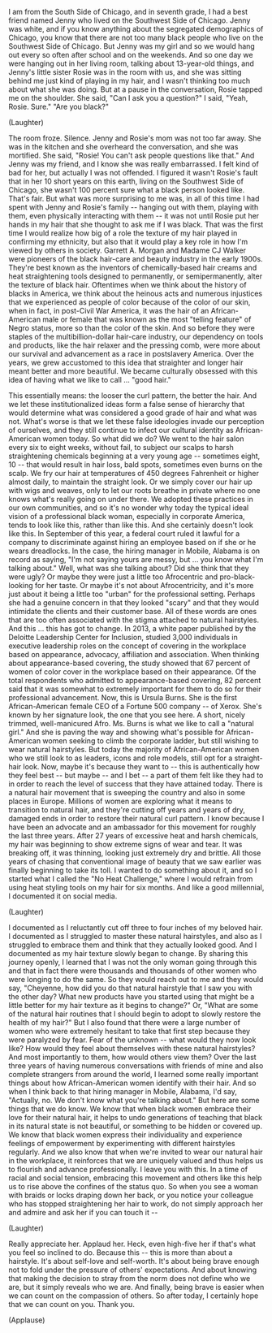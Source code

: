 
I am from the South Side of Chicago,
and in seventh grade,
I had a best friend named Jenny
who lived on the Southwest
Side of Chicago.
Jenny was white,
and if you know anything about
the segregated demographics of Chicago,
you know that there are
not too many black people
who live on the Southwest Side of Chicago.
But Jenny was my girl
and so we would hang out every so often
after school and on the weekends.
And so one day we were
hanging out in her living room,
talking about 13-year-old things,
and Jenny&#39;s little sister Rosie
was in the room with us,
and she was sitting behind me
just kind of playing in my hair,
and I wasn&#39;t thinking too much
about what she was doing.
But at a pause in the conversation,
Rosie tapped me on the shoulder.
She said, &quot;Can I ask you a question?&quot;
I said, &quot;Yeah, Rosie. Sure.&quot;
&quot;Are you black?&quot;

(Laughter)

The room froze.
Silence.
Jenny and Rosie&#39;s mom
was not too far away.
She was in the kitchen
and she overheard the conversation,
and she was mortified.
She said, &quot;Rosie! You can&#39;t
ask people questions like that.&quot;
And Jenny was my friend,
and I know she was really embarrassed.
I felt kind of bad for her,
but actually I was not offended.
I figured it wasn&#39;t Rosie&#39;s fault
that in her 10 short years on this earth,
living on the Southwest Side of Chicago,
she wasn&#39;t 100 percent sure
what a black person looked like.
That&#39;s fair.
But what was more surprising to me was,
in all of this time I had spent
with Jenny and Rosie&#39;s family --
hanging out with them,
playing with them,
even physically interacting with them --
it was not until Rosie
put her hands in my hair
that she thought to ask me if I was black.
That was the first time I would realize
how big of a role the texture of my hair
played in confirming my ethnicity,
but also that it would play a key role
in how I&#39;m viewed by others in society.
Garrett A. Morgan
and Madame CJ Walker were pioneers
of the black hair-care and beauty
industry in the early 1900s.
They&#39;re best known as the inventors
of chemically-based hair creams
and heat straightening tools
designed to permanently,
or semipermanently,
alter the texture of black hair.
Oftentimes when we think
about the history of blacks in America,
we think about the heinous acts
and numerous injustices
that we experienced as people of color
because of the color of our skin,
when in fact, in post-Civil War America,
it was the hair of an
African-American male or female
that was known as the most
&quot;telling feature&quot; of Negro status,
more so than the color of the skin.
And so before they were staples
of the multibillion-dollar
hair-care industry,
our dependency on tools and products,
like the hair relaxer
and the pressing comb,
were more about our survival
and advancement as a race
in postslavery America.
Over the years,
we grew accustomed to this idea
that straighter and longer
hair meant better and more beautiful.
We became culturally obsessed
with this idea of having
what we like to call ...
&quot;good hair.&quot;

This essentially means:
the looser the curl pattern,
the better the hair.
And we let these institutionalized ideas
form a false sense of hierarchy
that would determine
what was considered a good grade of hair
and what was not.
What&#39;s worse is that
we let these false ideologies
invade our perception of ourselves,
and they still continue
to infect our cultural identity
as African-American women today.
So what did we do?
We went to the hair salon
every six to eight weeks,
without fail,
to subject our scalps
to harsh straightening chemicals
beginning at a very young age --
sometimes eight, 10 --
that would result in hair loss,
bald spots,
sometimes even burns on the scalp.
We fry our hair at temperatures
of 450 degrees Fahrenheit or higher
almost daily,
to maintain the straight look.
Or we simply cover our hair up
with wigs and weaves,
only to let our roots breathe in private
where no one knows
what&#39;s really going on under there.
We adopted these practices
in our own communities,
and so it&#39;s no wonder
why today the typical ideal vision
of a professional black woman,
especially in corporate America,
tends to look like this,
rather than like this.
And she certainly doesn&#39;t look like this.
In September of this year,
a federal court ruled it lawful
for a company to discriminate
against hiring an employee
based on if she or he wears dreadlocks.
In the case,
the hiring manager in Mobile, Alabama
is on record as saying,
&quot;I&#39;m not saying yours are messy,
but ...
you know what I&#39;m talking about.&quot;
Well, what was she talking about?
Did she think that they were ugly?
Or maybe they were
just a little too Afrocentric
and pro-black-looking for her taste.
Or maybe it&#39;s not about Afrocentricity,
and it&#39;s more just about
it being a little too &quot;urban&quot;
for the professional setting.
Perhaps she had a genuine concern
in that they looked &quot;scary&quot;
and that they would intimidate
the clients and their customer base.
All of these words are ones
that are too often associated
with the stigma
attached to natural hairstyles.
And this ...
this has got to change.
In 2013,
a white paper published by the Deloitte
Leadership Center for Inclusion,
studied 3,000 individuals
in executive leadership roles
on the concept
of covering in the workplace
based on appearance,
advocacy, affiliation and association.
When thinking about
appearance-based covering,
the study showed
that 67 percent of women
of color cover in the workplace
based on their appearance.
Of the total respondents who
admitted to appearance-based covering,
82 percent said that it was
somewhat to extremely important
for them to do so
for their professional advancement.
Now, this is Ursula Burns.
She is the first African-American
female CEO of a Fortune 500 company --
of Xerox.
She&#39;s known by her signature look,
the one that you see here.
A short, nicely trimmed,
well-manicured Afro.
Ms. Burns is what
we like to call a &quot;natural girl.&quot;
And she is paving the way
and showing what&#39;s possible
for African-American women
seeking to climb the corporate ladder,
but still wishing
to wear natural hairstyles.
But today the majority
of African-American women
who we still look to as leaders,
icons and role models,
still opt for a straight-hair look.
Now,
maybe it&#39;s because they want to --
this is authentically
how they feel best --
but maybe --
and I bet --
a part of them felt like they had to
in order to reach the level of success
that they have attained today.
There is a natural hair movement
that is sweeping the country
and also in some places in Europe.
Millions of women are exploring what
it means to transition to natural hair,
and they&#39;re cutting off
years and years of dry, damaged ends
in order to restore
their natural curl pattern.
I know because I have been an advocate
and an ambassador for this movement
for roughly the last three years.
After 27 years of excessive heat
and harsh chemicals,
my hair was beginning to show
extreme signs of wear and tear.
It was breaking off,
it was thinning,
looking just extremely dry and brittle.
All those years of chasing
that conventional image of beauty
that we saw earlier
was finally beginning to take its toll.
I wanted to do something about it,
and so I started what I called
the &quot;No Heat Challenge,&quot;
where I would refrain
from using heat styling tools on my hair
for six months.
And like a good millennial,
I documented it on social media.

(Laughter)

I documented as I reluctantly cut off
three to four inches of my beloved hair.
I documented as I struggled
to master these natural hairstyles,
and also as I struggled to embrace them
and think that they actually looked good.
And I documented as my hair texture
slowly began to change.
By sharing this journey openly,
I learned that I was not
the only woman going through this
and that in fact there were thousands
and thousands of other women
who were longing to do the same.
So they would reach out to me
and they would say,
&quot;Cheyenne, how did you do
that natural hairstyle
that I saw you with the other day?
What new products have you started using
that might be a little better
for my hair texture
as it begins to change?&quot;
Or, &quot;What are some
of the natural hair routines
that I should begin to adopt
to slowly restore the health of my hair?&quot;
But I also found that there were
a large number of women
who were extremely hesitant
to take that first step
because they were paralyzed by fear.
Fear of the unknown --
what would they now look like?
How would they feel about themselves
with these natural hairstyles?
And most importantly to them,
how would others view them?
Over the last three years
of having numerous conversations
with friends of mine
and also complete strangers
from around the world,
I learned some really important things
about how African-American women
identify with their hair.
And so when I think back
to that hiring manager in Mobile, Alabama,
I&#39;d say, &quot;Actually, no.
We don&#39;t know what you&#39;re talking about.&quot;
But here are some things that we do know.
We know that when black women
embrace their love for their natural hair,
it helps to undo generations of teaching
that black in its natural state
is not beautiful,
or something to be hidden or covered up.
We know that black women
express their individuality
and experience feelings of empowerment
by experimenting with different
hairstyles regularly.
And we also know
that when we&#39;re invited
to wear our natural hair in the workplace,
it reinforces that we are uniquely valued
and thus helps us to flourish
and advance professionally.
I leave you with this.
In a time of racial and social tension,
embracing this movement
and others like this
help us to rise above
the confines of the status quo.
So when you see a woman with braids
or locks draping down her back,
or you notice your colleague
who has stopped
straightening her hair to work,
do not simply approach her and admire
and ask her if you can touch it --

(Laughter)

Really appreciate her.
Applaud her.
Heck, even high-five her
if that&#39;s what you feel so inclined to do.
Because this --
this is more than about a hairstyle.
It&#39;s about self-love and self-worth.
It&#39;s about being brave enough
not to fold under the pressure
of others&#39; expectations.
And about knowing that making
the decision to stray from the norm
does not define who we are,
but it simply reveals who we are.
And finally,
being brave is easier
when we can count
on the compassion of others.
So after today,
I certainly hope that we can count on you.
Thank you.

(Applause)

